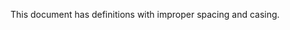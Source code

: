 This document has definitions with improper spacing and casing.

[Invalid]: http://example.com/favicon.ico "Example Domain"
